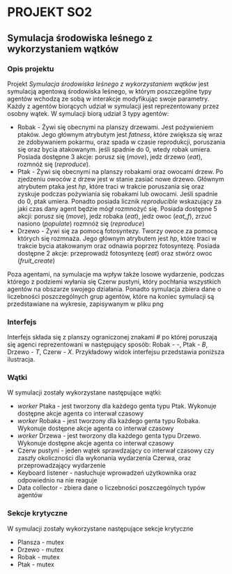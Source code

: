# PROJEKT SO2 
## Symulacja środowiska leśnego z wykorzystaniem wątków

### Opis projektu

[//]: # (Trzech Aktorów:)

[//]: # (- Drzewo owocowe)

[//]: # (- Ptak)

[//]: # (- Robak)
Projekt *Symulacja środowiska leśnego z wykorzystaniem wątków* jest symulacją agentową
środowiska leśnego, w którym poszczególne typy agentów wchodzą ze sobą w interakcje modyfikując swoje parametry.
Każdy z agentów biorących udział w symulacji jest reprezentowany przez osobny wątek.
W symulacji biorą udział 3 typy agentów:
- Robak - Żywi się obecnymi na planszy drzewami. Jest pożywieniem ptaków. Jego głównym atrybutym jest *fatness*, które zwiększa się wraz ze zdobywaniem pokarmu, 
oraz spada w czasie reprodukcji, poruszania się oraz bycia atakowanym. jeśli spadnie do 0, wtedy robak umiera.
Posiada dostępne 3 akcje: porusz się (*move*), jedz drzewo (*eat*), rozmnóż się (*reproduce*).
- Ptak - Żywi się obecnymi na planszy robakami oraz owocami drzew. Po zjedzeniu owoców z drzew jest w stanie zasiać
nowe drzewo. Głównym atrybutem ptaka jest *hp*, które traci w trakcie poruszania się oraz zyskuje podczas pożywiania się robakami lub owocami.
Jeśli spadnie do 0, ptak umiera.
Ponadto posiada licznik *reproducible* wskazujący za jaki czas dany agent będzie mógł rozmnożyć się. 
Posiada dostępne 5 akcji: porusz się (*move*), jedz robaka (*eat*), jedz owoc (*eat_f*), zrzuć nasiono (*populate*)
rozmnóż się (*reproduce*)
- Drzewo - Żywi się za pomocą fotosyntezy. Tworzy owoce za pomocą których się rozmnaża. Jego głównym atrybutem jest *hp*, które traci w trakcie bycia atakowanym oraz odnawia poprzez fotosyntezę.
Posiada dostępne 2 akcje: przeprowadź fotosyntezę (*eat*) oraz stwórz owoc (*fruit_create*) 

Poza agentami, na symulacje ma wpływ także losowe wydarzenie, podczas którego z podziemi wyłania się Czerw pustyni,
który pochłania wszystkich agentów na obszarze swojego działania.
Ponadto symulacja zbiera dane o liczebności poszczególnych grup agentów,
które na koniec symulacji są przedstawiane na wykresie, zapisywanym w pliku png

### Interfejs

Interfejs składa się z planszy ograniczonej znakami # po której poruszają się agenci reprezentowani w następujący sposób:
 Robak - *-*, Ptak - *B*, Drzewo - *T*, Czerw - *X*. Przykładowy widok interfejsu przedstawia poniższa ilustracja.

[//]: # (ilustracja)

### Wątki
W symulacji zostały wykorzystane następujące wątki:
- *worker* Ptaka - jest tworzony dla każdego genta typu Ptak. Wykonuje dostępne akcje agenta co interwał czasowy
- *worker* Robaka - jest tworzony dla każdego genta typu Robaka. Wykonuje dostępne akcje agenta co interwał czasowy
- *worker* Drzewa - jest tworzony dla każdego genta typu Drzewo. Wykonuje dostępne akcje agenta co interwał czasowy
- Czerw pustyni - jeden wątek sprawdzający co interwał czasowy czy zaszły okoliczności dla wykonania wydarzenia Czerwa,
oraz przeprowadzający wydarzenie
- Keyboard listener - nasłuchuje wprowadzeń użytkownika oraz odpowiednio na nie reaguje
- Data collector - zbiera dane o liczebności poszczególnych typów agentów

### Sekcje krytyczne
W symulacji zostały wykorzystane następujące sekcje krytyczne
- Plansza - mutex 
- Drzewo - mutex
- Robak - mutex
- Ptak - mutex